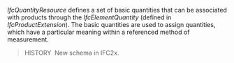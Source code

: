 ﻿_IfcQuantityResource_ defines a set of basic quantities that can be associated with products through the _IfcElementQuantity_ (defined in _IfcProductExtension_). The basic quantities are used to assign quantities, which have a particular meaning within a referenced method of measurement.

> HISTORY&nbsp; New schema in IFC2x.